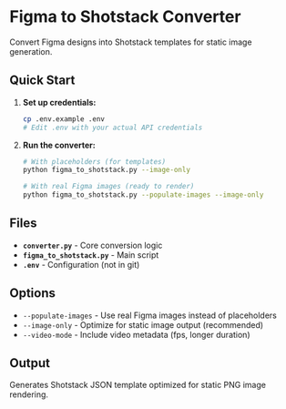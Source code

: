 # Figma to Shotstack Converter

Convert Figma designs into Shotstack templates for static image generation.

## Quick Start

1. **Set up credentials:**
   ```bash
   cp .env.example .env
   # Edit .env with your actual API credentials
   ```

2. **Run the converter:**
   ```bash
   # With placeholders (for templates)
   python figma_to_shotstack.py --image-only
   
   # With real Figma images (ready to render)
   python figma_to_shotstack.py --populate-images --image-only
   ```

## Files

- **`converter.py`** - Core conversion logic
- **`figma_to_shotstack.py`** - Main script
- **`.env`** - Configuration (not in git)

## Options

- `--populate-images` - Use real Figma images instead of placeholders
- `--image-only` - Optimize for static image output (recommended)
- `--video-mode` - Include video metadata (fps, longer duration)

## Output

Generates Shotstack JSON template optimized for static PNG image rendering.
